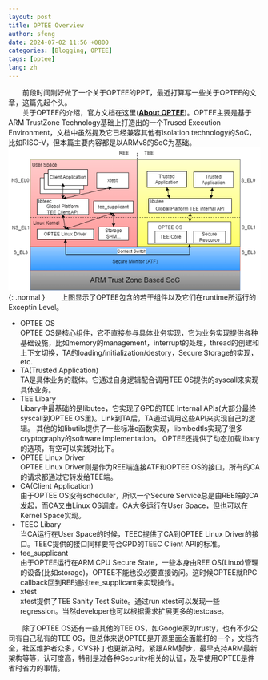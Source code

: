 ```yaml
---
layout: post
title: OPTEE Overview
author: sfeng
date: 2024-07-02 11:56 +0800
categories: [Blogging, OPTEE]
tags: [optee]
lang: zh
---
```


&emsp;&emsp;前段时间刚好做了一个关于OPTEE的PPT，最近打算写一些关于OPTEE的文章，这篇先起个头。  
&emsp;&emsp;关于OPTEE的介绍，官方文档在这里([**About OPTEE**](https://optee.readthedocs.io/en/latest/general/about.html))。OPTEE主要是基于ARM TrustZone Technology基础上打造出的一个Trused Execution Environment，文档中虽然提及它已经兼容其他有isolation technology的SoC，比如RISC-V，但本篇主要内容都是以ARMv8的SoC为基础。  
![Desktop View](/assets/img/optee_common.png){: .normal }
&emsp;&emsp;上图显示了OPTEE包含的若干组件以及它们在runtime所运行的Exceptin Level。  
- OPTEE OS  
  OPTEE OS是核心组件，它不直接参与具体业务实现，它为业务实现提供各种基础设施，比如memory的management，interrupt的处理，thread的创建和上下文切换，TA的loading/initialization/destory，Secure Storage的实现，etc.  
- TA(Trusted Application)  
  TA是具体业务的载体。它通过自身逻辑配合调用TEE OS提供的syscall来实现具体业务。  
- TEE Libary  
  Libary中最基础的是libutee，它实现了GPD的TEE Internal APIs(大部分最终syscall到OPTEE OS里)。Link到TA后，TA通过调用这些API来实现自己的逻辑。 其他的如libutils提供了一些标准c函数实现，libmbedtls实现了很多cryptography的software implementation。 
  OPTEE还提供了动态加载libary的选项，有空可以实践对比下。  
- OPTEE Linux Driver  
  OPTEE Linux Driver则是作为REE端连接ATF和OPTEE OS的接口，所有的CA的请求都通过它转发给TEE端。
- CA(Client Application)  
  由于OPTEE OS没有scheduler，所以一个Secure Service总是由REE端的CA发起，而CA又由Linux OS调度。CA大多运行在User Space，但也可以在Kernel Space实现。  
- TEEC Libary  
  当CA运行在User Space的时候，TEEC提供了CA到OPTEE Linux Driver的接口。TEEC提供的接口同样要符合GPD的TEEC Client API的标准。  
- tee_supplicant  
  由于OPTEE运行在ARM CPU Secure State，一些本身由REE OS(Linux)管理的设备(比如storage)，OPTEE不能也没必要直接访问。这时候OPTEE就RPC callback回到REE通过tee_supplicant来实现操作。  
- xtest  
  xtest提供了TEE Sanity Test Suite。通过run xtest可以发现一些regression。当然developer也可以根据需求扩展更多的testcase。  

&emsp;&emsp;除了OPTEE OS还有一些其他的TEE OS，如Google家的trusty，也有不少公司有自己私有的TEE OS，但总体来说OPTEE是开源里面全面能打的一个，文档齐全，社区维护者众多，CVS补丁也更新及时，紧跟ARM脚步，最早支持ARM最新架构等等，认可度高，特别是过各种Security相关的认证，及早使用OPTEE是件省时省力的事情。